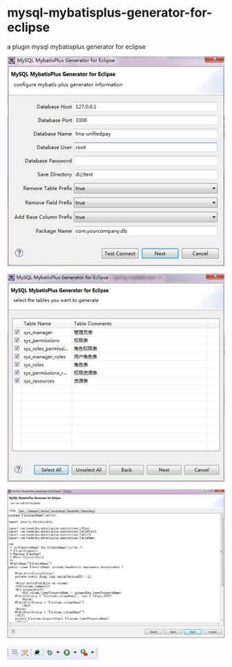 # mysql-mybatisplus-generator-for-eclipse
a plugin mysql mybatisplus generator for eclipse


![config](https://github.com/summerrains/mysql-mybatisplus-generator-for-eclipse/blob/master/doc/config.jpg?raw=true)

![table](https://github.com/summerrains/mysql-mybatisplus-generator-for-eclipse/blob/master/doc/table.jpg?raw=true)

![templete](https://github.com/summerrains/mysql-mybatisplus-generator-for-eclipse/blob/master/doc/templete.jpg?raw=true)

![toolbar](https://github.com/summerrains/mysql-mybatisplus-generator-for-eclipse/blob/master/doc/toolbar.jpg?raw=true)

